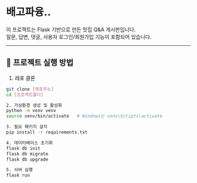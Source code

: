 # 배고파융..

이 프로젝트는 Flask 기반으로 만든 맛집 Q&A 게시판입니다.  
질문, 답변, 댓글, 사용자 로그인/회원가입 기능이 포함되어 있습니다.

---

## 📂 프로젝트 실행 방법

1. 레포 클론
```bash
git clone [레포주소]
cd [프로젝트폴더]

2. 가상환경 생성 및 활성화
python -m venv venv
source venv/bin/activate   # Windows는 venv\Scripts\activate

3. 필요 패키지 설치
pip install -r requirements.txt

4. 데이터베이스 초기화
flask db init
flask db migrate
flask db upgrade

5. 서버 실행
flask run
